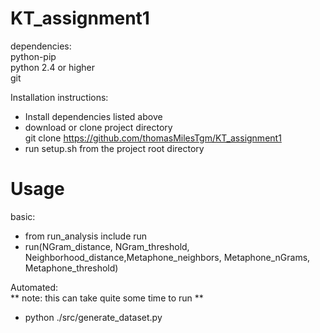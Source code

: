 # KT_assignment1
dependencies:  
python-pip  
python 2.4 or higher  
git  

Installation instructions:  
- Install dependencies listed above 
- download or clone project directory  
git clone https://github.com/thomasMilesTgm/KT_assignment1  
- run setup.sh from the project root directory
    
# Usage  
basic:
- from run_analysis include run
- run(NGram_distance, NGram_threshold, Neighborhood_distance,Metaphone_neighbors,
                                   Metaphone_nGrams, Metaphone_threshold)


Automated:  
** note: this can take quite some time to run **  
- python ./src/generate_dataset.py                       